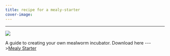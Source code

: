 ```yaml
---
title: recipe for a mealy-starter
cover-image:
---
```



---

![]({{site.baseurl}}/img/recipe-sample.jpg)

A guide to creating your own mealworm incubator. Download here --->[Mealy Starter](/pdf/Incubator.zip)

